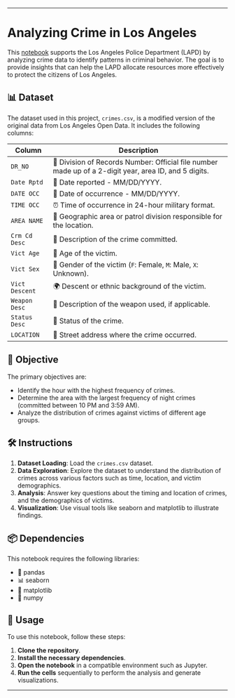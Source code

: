 
---

#  Analyzing Crime in Los Angeles

This [notebook](workspace/notebook.ipynb) supports the Los Angeles Police Department (LAPD) by analyzing crime data to identify patterns in criminal behavior. The goal is to provide insights that can help the LAPD allocate resources more effectively to protect the citizens of Los Angeles.

## 📊 Dataset

The dataset used in this project, `crimes.csv`, is a modified version of the original data from Los Angeles Open Data. It includes the following columns:

| Column               | Description                                                                                             |
|----------------------|---------------------------------------------------------------------------------------------------------|
| `DR_NO`              | 📁 Division of Records Number: Official file number made up of a 2-digit year, area ID, and 5 digits.    |
| `Date Rptd`          | 📅 Date reported - MM/DD/YYYY.                                                                           |
| `DATE OCC`           | 📆 Date of occurrence - MM/DD/YYYY.                                                                      |
| `TIME OCC`           | ⏰ Time of occurrence in 24-hour military format.                                                        |
| `AREA NAME`          | 🌆 Geographic area or patrol division responsible for the location.                                      |
| `Crm Cd Desc`        | 📝 Description of the crime committed.                                                                   |
| `Vict Age`           | 🎂 Age of the victim.                                                                                    |
| `Vict Sex`           | 🚻 Gender of the victim (`F`: Female, `M`: Male, `X`: Unknown).                                          |
| `Vict Descent`       | 🌍 Descent or ethnic background of the victim.                                                           |
| `Weapon Desc`        | 🔪 Description of the weapon used, if applicable.                                                        |
| `Status Desc`        | 📜 Status of the crime.                                                                                  |
| `LOCATION`           | 🏢 Street address where the crime occurred.                                                              |

## 🎯 Objective

The primary objectives are:

- Identify the hour with the highest frequency of crimes.
- Determine the area with the largest frequency of night crimes (committed between 10 PM and 3:59 AM).
- Analyze the distribution of crimes against victims of different age groups.

## 🛠️ Instructions

1. **Dataset Loading**: Load the `crimes.csv` dataset.
2. **Data Exploration**: Explore the dataset to understand the distribution of crimes across various factors such as time, location, and victim demographics.
3. **Analysis**: Answer key questions about the timing and location of crimes, and the demographics of victims.
4. **Visualization**: Use visual tools like seaborn and matplotlib to illustrate findings.

## 📦 Dependencies

This notebook requires the following libraries:

- 🐼 pandas
- 📊 seaborn
- 🎨 matplotlib
- 🔢 numpy

## 🚀 Usage

To use this notebook, follow these steps:

1. **Clone the repository**.
2. **Install the necessary dependencies**.
3. **Open the notebook** in a compatible environment such as Jupyter.
4. **Run the cells** sequentially to perform the analysis and generate visualizations.

---